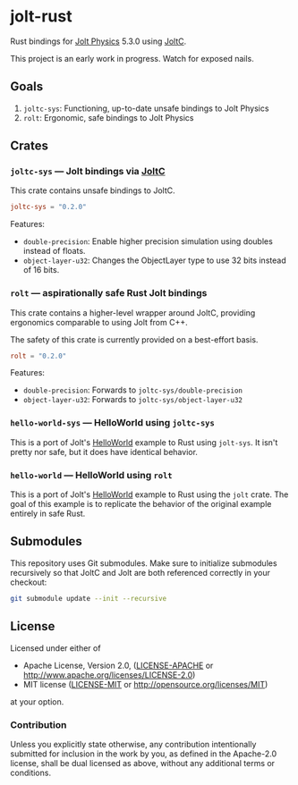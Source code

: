 # jolt-rust
Rust bindings for [Jolt Physics](https://github.com/jrouwe/JoltPhysics) 5.3.0 using [JoltC].

This project is an early work in progress. Watch for exposed nails.

## Goals
1. `joltc-sys`: Functioning, up-to-date unsafe bindings to Jolt Physics
2. `rolt`: Ergonomic, safe bindings to Jolt Physics

## Crates

### `joltc-sys` — Jolt bindings via [JoltC]
This crate contains unsafe bindings to JoltC.

```toml
joltc-sys = "0.2.0"
```

Features:
- `double-precision`: Enable higher precision simulation using doubles instead of floats.
- `object-layer-u32`: Changes the ObjectLayer type to use 32 bits instead of 16 bits.

### `rolt` — aspirationally safe Rust Jolt bindings
This crate contains a higher-level wrapper around JoltC, providing ergonomics comparable to using Jolt from C++.

The safety of this crate is currently provided on a best-effort basis.

```toml
rolt = "0.2.0"
```

Features:
- `double-precision`: Forwards to `joltc-sys/double-precision`
- `object-layer-u32`: Forwards to `joltc-sys/object-layer-u32`

### `hello-world-sys` — HelloWorld using `joltc-sys`
This is a port of Jolt's [HelloWorld] example to Rust using `jolt-sys`. It isn't pretty nor safe, but it does have identical behavior.

### `hello-world` — HelloWorld using `rolt`
This is a port of Jolt's [HelloWorld] example to Rust using the `jolt` crate. The goal of this example is to replicate the behavior of the original example entirely in safe Rust.

## Submodules
This repository uses Git submodules. Make sure to initialize submodules recursively so that JoltC and Jolt are both referenced correctly in your checkout:

```bash
git submodule update --init --recursive
```

## License
Licensed under either of

* Apache License, Version 2.0, ([LICENSE-APACHE](LICENSE-APACHE) or http://www.apache.org/licenses/LICENSE-2.0)
* MIT license ([LICENSE-MIT](LICENSE-MIT) or http://opensource.org/licenses/MIT)

at your option.

### Contribution
Unless you explicitly state otherwise, any contribution intentionally submitted for inclusion in the work by you, as defined in the Apache-2.0 license, shall be dual licensed as above, without any additional terms or conditions.

[JoltC]: https://github.com/SecondHalfGames/JoltC
[HelloWorld]: https://github.com/jrouwe/JoltPhysics/blob/master/HelloWorld/HelloWorld.cpp
